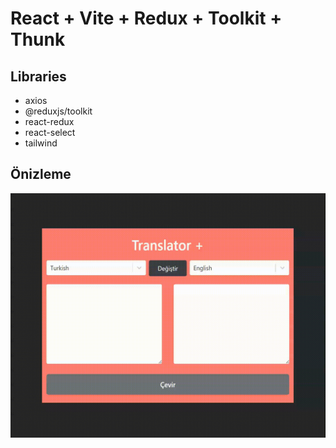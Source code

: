 # React + Vite + Redux + Toolkit + Thunk


## Libraries
- axios
- @reduxjs/toolkit
- react-redux 
- react-select 
- tailwind

## Önizleme
![public\translate_toolkit_thunk.gif](public\translate_toolkit_thunk.gif)